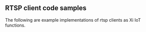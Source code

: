 ## RTSP client code samples
The following are example implementations of rtsp clients as Xi IoT functions.